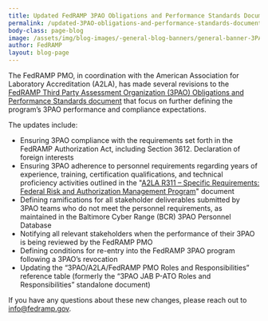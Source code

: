 ```yaml
---
title: Updated FedRAMP 3PAO Obligations and Performance Standards Document
permalink: /updated-3PAO-obligations-and-performance-standards-document/
body-class: page-blog
image: /assets/img/blog-images/-general-blog-banners/general-banner-3PAO.png
author: FedRAMP
layout: blog-page
---
```

The FedRAMP PMO, in coordination with the American Association for Laboratory Accreditation (A2LA), has made several revisions to the <a href="https://demo.fedramp.gov/assets/resources/documents/3PAO_Obligations_and_Performance_Standards.pdf" target="_blank" rel="noopener noreferrer">FedRAMP Third Party Assessment Organization (3PAO) Obligations and Performance Standards document</a> that focus on further defining the program’s 3PAO performance and compliance expectations. 

The updates include:
- Ensuring 3PAO compliance with the requirements set forth in the FedRAMP Authorization Act, including Section 3612. Declaration of foreign interests 
- Ensuring 3PAO adherence to personnel requirements regarding years of experience, training, certification qualifications, and technical proficiency activities outlined in the "<a href="https://a2la.qualtraxcloud.com/ShowDocument.aspx?ID=5621" target="_blank" rel="noopener noreferrer">A2LA R311 – Specific Requirements: Federal Risk and Authorization Management Program</a>" document
- Defining ramifications for all stakeholder deliverables submitted by 3PAO teams who do not meet the personnel requirements, as maintained in the Baltimore Cyber Range (BCR) 3PAO Personnel Database
- Notifying all relevant stakeholders when the performance of their 3PAO is being reviewed by the FedRAMP PMO
- Defining conditions for re-entry into the FedRAMP 3PAO program following a 3PAO’s revocation 
- Updating the “3PAO/A2LA/FedRAMP PMO Roles and Responsibilities” reference table (formerly the “3PAO JAB P-ATO Roles and Responsibilities” standalone document) 

If you have any questions about these new changes, please reach out to <a href="mailto:info@fedramp.gov">info@fedramp.gov</a>.
